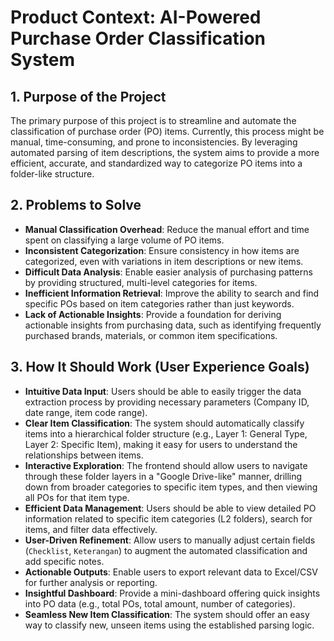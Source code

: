 # Product Context: AI-Powered Purchase Order Classification System

## 1. Purpose of the Project
The primary purpose of this project is to streamline and automate the classification of purchase order (PO) items. Currently, this process might be manual, time-consuming, and prone to inconsistencies. By leveraging automated parsing of item descriptions, the system aims to provide a more efficient, accurate, and standardized way to categorize PO items into a folder-like structure.

## 2. Problems to Solve
- **Manual Classification Overhead**: Reduce the manual effort and time spent on classifying a large volume of PO items.
- **Inconsistent Categorization**: Ensure consistency in how items are categorized, even with variations in item descriptions or new items.
- **Difficult Data Analysis**: Enable easier analysis of purchasing patterns by providing structured, multi-level categories for items.
- **Inefficient Information Retrieval**: Improve the ability to search and find specific POs based on item categories rather than just keywords.
- **Lack of Actionable Insights**: Provide a foundation for deriving actionable insights from purchasing data, such as identifying frequently purchased brands, materials, or common item specifications.

## 3. How It Should Work (User Experience Goals)
- **Intuitive Data Input**: Users should be able to easily trigger the data extraction process by providing necessary parameters (Company ID, date range, item code range).
- **Clear Item Classification**: The system should automatically classify items into a hierarchical folder structure (e.g., Layer 1: General Type, Layer 2: Specific Item), making it easy for users to understand the relationships between items.
- **Interactive Exploration**: The frontend should allow users to navigate through these folder layers in a "Google Drive-like" manner, drilling down from broader categories to specific item types, and then viewing all POs for that item type.
- **Efficient Data Management**: Users should be able to view detailed PO information related to specific item categories (L2 folders), search for items, and filter data effectively.
- **User-Driven Refinement**: Allow users to manually adjust certain fields (`Checklist`, `Keterangan`) to augment the automated classification and add specific notes.
- **Actionable Outputs**: Enable users to export relevant data to Excel/CSV for further analysis or reporting.
- **Insightful Dashboard**: Provide a mini-dashboard offering quick insights into PO data (e.g., total POs, total amount, number of categories).
- **Seamless New Item Classification**: The system should offer an easy way to classify new, unseen items using the established parsing logic.
